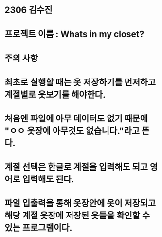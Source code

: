 # 2306 김수진
# 프로젝트 이름 : Whats in my closet?
# 주의 사항
# 최초로 실행할 때는 옷 저장하기를 먼저하고 계절별로 옷보기를 해야한다.
# 처음엔 파일에 아무 데이터도 없기 때문에 "ㅇㅇ 옷장에 아무것도 없습니다."라고 뜬다.
# 계절 선택은 한글로 계절을 입력해도 되고 영어로 입력해도 된다.

# 파일 입출력을 통해 옷장안에 옷이 저장되고 해당 계절 옷장에 저장된 옷들을 확인할 수 있는 프로그램이다.
